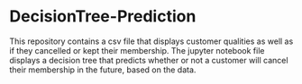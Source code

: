 # DecisionTree-Prediction
This repository contains a csv file that displays customer qualities as well as if they cancelled or kept their membership. The jupyter notebook file displays a decision tree that predicts whether or not a customer will cancel their membership in the future, based on the data.

